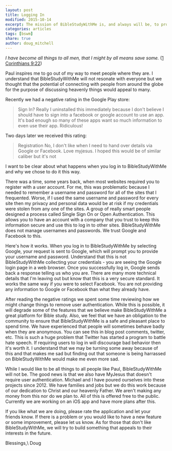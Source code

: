```yaml
---
layout: post
title: Logging In
modified: 2015-10-14
excerpt: The mission of BibleStudyWithMe is, and always will be, to provide a place where people can go to learn more of God and to help others do the same. 
categories: articles
tags: [bswm]
share: true
author: doug_mitchell
---
```



*I have become all things to all men, that I might by all means save some.*  ([1 Corinthians 9:22](https://www.biblegateway.com/passage/?search=1+Corinthians+9%3A19-23))

Paul inspires me to go out of my way to meet people where they are. I understand that BibleStudyWithMe will not resonate with everyone but we thought that the potential of connecting with people from around the globe for the purpose of discussing heavenly things would appeal to many. 

Recently we had a negative rating in the Google Play store:

>Sign In? Really I uninstalled this immediately because I don't believe I should have to sign into a facebook or google account to use an app. It's bad enough so many of these apps want so much information to even use their app. Ridiculous!

Two days later we received this rating:

>Registration No,  I don't like when I need to hand over details via Google or Facebook. Love myjesus. I hoped this would be of similar caliber but it's not

I want to be clear about what happens when you log in to BibleStudyWithMe and why we chose to do it this way.

There was a time, some years back, when most websites required you to register with a user account. For me, this was problematic because I needed to remember a username and password for all of the sites that I frequented. Worse, if I used the same username and password for every site then my privacy and personal data would be at risk if my credentials were stolen from any one of the sites. A group of really smart people designed a process called Single Sign On or Open Authentication. This allows you to have an account with a company that you trust to keep this information secure and use this to log in to other sites. BibleStudyWithMe does not manage usernames and passwords. We trust Google and Facebook to this. 

Here's how it works. When you log in to BibleStudyWithMe by selecting Google, your request is sent to Google, which will prompt you to provide your username and password. Understand that this is not BibleStudyWithMe collecting your credentials - you are seeing the Google login page in a web browser. Once you successfully log in, Google sends back a response telling us who you are. There are many more technical details that I'm leaving out but know that this is a very secure standard. It works the same way if you were to select Facebook. You are not providing any information to Google or Facebook than what they already have.

After reading the negative ratings we spent some time reviewing how we might change things to remove user authentication. While this is possible, it will degrade some of the features that we believe make BibleStudyWithMe a great platform for Bible study. Also, we feel that we have an obligation to the community to ensure that BibleStudyWithMe is a safe and pleasant place to spend time. We have experienced that people will sometimes behave badly when they are anonymous. You can see this in blog post comments, twitter, etc. This is such a huge problem that Twitter has started a program to battle hate speech. If requiring users to log in will discourage bad behavior then it's worth it. I understand that we may be turning some away because of this and that makes me sad but finding out that someone is being harrassed on BibleStudyWithMe would make me even more sad.

While I would like to be all things to all people like Paul, BibleStudyWithMe will not be. The good news is that we also have MyJesus that doesn't require user authentication. Michael and I have poured ourselves into these projects since 2012. We have families and jobs but we do this work because of our dedication to Christ and our heavenly Father. We aren't making any money from this nor do we plan to. All of this is offered free to the public. Currently we are working on an iOS app and have more plans after this. 

If you like what we are doing, please rate the application and let your friends know. If there is a problem or you would like to have a new feature or some improvement, please let us know. As for those that don't like BibleStudyWithMe, we will try to build something that appeals to their interests in the future.

Blessings,\\
Doug

